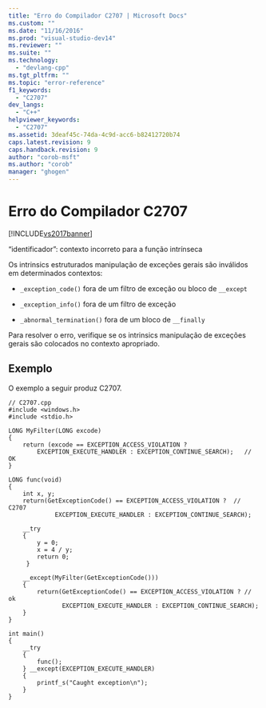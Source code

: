 ```yaml
---
title: "Erro do Compilador C2707 | Microsoft Docs"
ms.custom: ""
ms.date: "11/16/2016"
ms.prod: "visual-studio-dev14"
ms.reviewer: ""
ms.suite: ""
ms.technology: 
  - "devlang-cpp"
ms.tgt_pltfrm: ""
ms.topic: "error-reference"
f1_keywords: 
  - "C2707"
dev_langs: 
  - "C++"
helpviewer_keywords: 
  - "C2707"
ms.assetid: 3deaf45c-74da-4c9d-acc6-b82412720b74
caps.latest.revision: 9
caps.handback.revision: 9
author: "corob-msft"
ms.author: "corob"
manager: "ghogen"
---
```

# Erro do Compilador C2707
[!INCLUDE[vs2017banner](../../assembler/inline/includes/vs2017banner.md)]

“identificador”: contexto incorreto para a função intrínseca  
  
 Os intrinsics estruturados manipulação de exceções gerais são inválidos em determinados contextos:  
  
-   `_exception_code()` fora de um filtro de exceção ou bloco de `__except`  
  
-   `_exception_info()` fora de um filtro de exceção  
  
-   `_abnormal_termination()` fora de um bloco de `__finally`  
  
 Para resolver o erro, verifique se os intrinsics manipulação de exceções gerais são colocados no contexto apropriado.  
  
## Exemplo  
 O exemplo a seguir produz C2707.  
  
```  
// C2707.cpp  
#include <windows.h>  
#include <stdio.h>  
  
LONG MyFilter(LONG excode)   
{  
    return (excode == EXCEPTION_ACCESS_VIOLATION ?  
        EXCEPTION_EXECUTE_HANDLER : EXCEPTION_CONTINUE_SEARCH);   // OK  
}  
  
LONG func(void)   
{  
    int x, y;  
    return(GetExceptionCode() == EXCEPTION_ACCESS_VIOLATION ?  // C2707  
             EXCEPTION_EXECUTE_HANDLER : EXCEPTION_CONTINUE_SEARCH);  
  
    __try   
    {  
        y = 0;  
        x = 4 / y;  
        return 0;  
     }  
  
    __except(MyFilter(GetExceptionCode()))   
    {  
        return(GetExceptionCode() == EXCEPTION_ACCESS_VIOLATION ? // ok  
               EXCEPTION_EXECUTE_HANDLER : EXCEPTION_CONTINUE_SEARCH);  
    }  
}  
  
int main()   
{  
    __try   
    {  
        func();  
    } __except(EXCEPTION_EXECUTE_HANDLER)  
    {  
        printf_s("Caught exception\n");  
    }  
}  
```